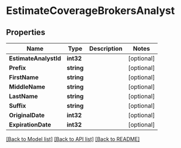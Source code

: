 # EstimateCoverageBrokersAnalyst

## Properties

Name | Type | Description | Notes
------------ | ------------- | ------------- | -------------
**EstimateAnalystId** | **int32** |  | [optional] 
**Prefix** | **string** |  | [optional] 
**FirstName** | **string** |  | [optional] 
**MiddleName** | **string** |  | [optional] 
**LastName** | **string** |  | [optional] 
**Suffix** | **string** |  | [optional] 
**OriginalDate** | **int32** |  | [optional] 
**ExpirationDate** | **int32** |  | [optional] 

[[Back to Model list]](../README.md#documentation-for-models) [[Back to API list]](../README.md#documentation-for-api-endpoints) [[Back to README]](../README.md)


